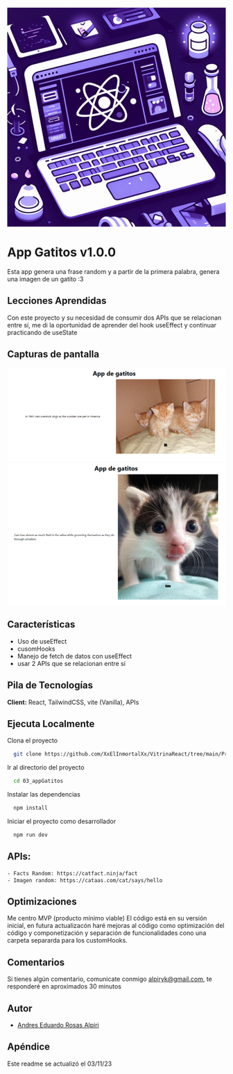 ![Logo](../../logovitrinareact.jpg)


# App Gatitos v1.0.0

Esta app genera una frase random y a partir de la primera palabra, genera una imagen de un gatito :3

## Lecciones Aprendidas

Con este proyecto y su necesidad de consumir dos APIs que se relacionan entre sí, me di la oportunidad de aprender del hook useEffect y continuar practicando de useState

## Capturas de pantalla

![App Screenshot](./sourceReadme/appgatitos.png 'gatito generado 1')
![App Screenshot](./sourceReadme/appgatitos2.png 'gatito generado 2')


## Características

- Uso de useEffect
- cusomHooks
- Manejo de fetch de datos con useEffect
- usar 2 APIs que se relacionan entre sí


## Pila de Tecnologías

**Client:** React, TailwindCSS, vite (Vanilla), APIs

## Ejecuta Localmente

Clona el proyecto

```bash
  git clone https://github.com/XxElInmortalXx/VitrinaReact/tree/main/Proyectos/03_appGatitos
```

Ir al directorio del proyecto

```bash
  cd 03_appGatitos
```

Instalar las dependencias

```bash
  npm install
```

Iniciar el proyecto como desarrollador

```bash
  npm run dev
```

## APIs:
```
- Facts Random: https://catfact.ninja/fact
- Imagen random: https://cataas.com/cat/says/hello
```

## Optimizaciones

Me centro MVP (producto mínimo viable) El código está en su versión inicial, en futura actualizacón haré mejoras al código como optimización del código y componetización y separación de funcionalidades cono una carpeta separarda para los customHooks.

## Comentarios

Si tienes algún comentario, comunicate conmigo alpiryk@gmail.com, te responderé en aproximados 30 minutos

## Autor

- [Andres Eduardo Rosas Alpiri](https://github.com/XxElInmortalXx)

## Apéndice

Este readme se actualizó el 03/11/23

